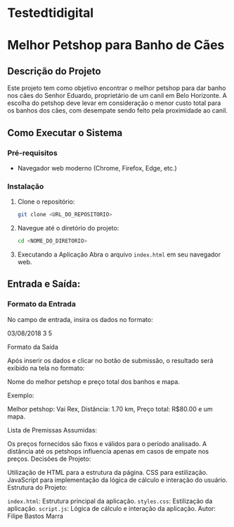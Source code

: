 # Testedtidigital
# Melhor Petshop para Banho de Cães

## Descrição do Projeto
Este projeto tem como objetivo encontrar o melhor petshop para dar banho nos cães do Senhor Eduardo, proprietário de um canil em Belo Horizonte. A escolha do petshop deve levar em consideração o menor custo total para os banhos dos cães, com desempate sendo feito pela proximidade ao canil.

## Como Executar o Sistema

### Pré-requisitos
- Navegador web moderno (Chrome, Firefox, Edge, etc.)

### Instalação

1. Clone o repositório:
   ```bash
   git clone <URL_DO_REPOSITORIO>

2. Navegue até o diretório do projeto:
   ```bash
   cd <NOME_DO_DIRETORIO>
   
1. Executando a Aplicação
Abra o arquivo `index.html` em seu navegador web.

## Entrada e Saída:

### Formato da Entrada
No campo de entrada, insira os dados no formato:


<data> 
<quantidade de cães pequenos> 
<quantidade cães grandes>

03/08/2018 
3 
5


Formato da Saída

Após inserir os dados e clicar no botão de submissão, o resultado será exibido na tela no formato:


Nome do melhor petshop e preço total dos banhos e mapa.


Exemplo:


Melhor petshop: Vai Rex, Distância: 1.70 km, Preço total: R$80.00 e um mapa.


Lista de Premissas Assumidas:

Os preços fornecidos são fixos e válidos para o período analisado.
A distância até os petshops influencia apenas em casos de empate nos preços.
Decisões de Projeto:

Utilização de HTML para a estrutura da página.
CSS para estilização.
JavaScript para implementação da lógica de cálculo e interação do usuário.
Estrutura do Projeto:

`index.html`: Estrutura principal da aplicação.
`styles.css`: Estilização da aplicação.
`script.js`: Lógica de cálculo e interação da aplicação.
Autor:
Filipe Bastos Marra 
```
```
